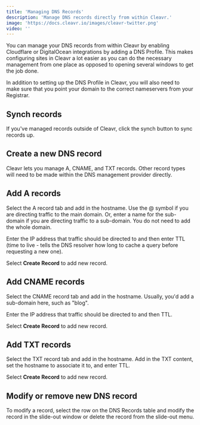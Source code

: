```yaml
---
title: 'Managing DNS Records'
description: 'Manage DNS records directly from within Cleavr.'
image: 'https://docs.cleavr.io/images/cleavr-twitter.png'
video: ''
---
```


You can manage your DNS records from within Cleavr by enabling Cloudflare or DigitalOcean integrations by adding a DNS Profile. 
This makes configuring sites in Cleavr a lot easier as you can do the necessary management from one place as opposed to 
opening several windows to get the job done. 

In addition to setting up the DNS Profile in Cleavr, you will also need to make sure that you point your domain to the 
correct nameservers from your Registrar. 

## Synch records
If you've managed records outside of Cleavr, click the synch button to sync records up. 

## Create a new DNS record
Cleavr lets you manage A, CNAME, and TXT records. Other record types will need to be made within the DNS management provider directly. 

## Add A records
Select the A record tab and add in the hostname. Use the @ symbol if you are directing traffic to the main domain. 
Or, enter a name for the sub-domain if you are directing traffic to a sub-domain. You do not need to add the whole domain. 

Enter the IP address that traffic should be directed to and then enter TTL (time to live - tells the DNS resolver how long 
to cache a query before requesting a new one). 

Select **Create Record** to add new record. 
 
## Add CNAME records
Select the CNAME record tab and add in the hostname. Usually, you'd add a sub-domain here, such as "blog". 

Enter the IP address that traffic should be directed to and then TTL. 

Select **Create Record** to add new record. 
 
## Add TXT records
Select the TXT record tab and add in the hostname. Add in the TXT content, set the hostname to associate it to, and enter TTL. 

Select **Create Record** to add new record. 

## Modify or remove new DNS record
To modify a record, select the row on the DNS Records table and modify the record in the slide-out window or delete the 
record from the slide-out menu. 

